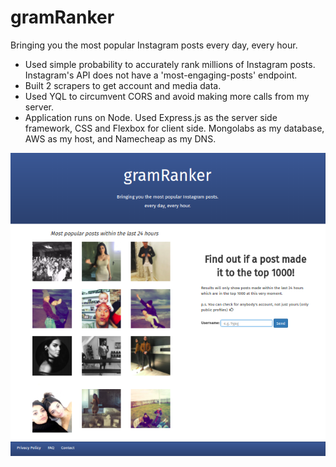 # gramRanker

Bringing you the most popular Instagram posts every day, every hour.

* Used simple probability to accurately rank millions of Instagram posts. Instagram's API does not have a 'most-engaging-posts' endpoint.
* Built 2 scrapers to get account and media data.
* Used YQL to circumvent CORS and avoid making more calls from my server.
* Application runs on Node. Used Express.js as the server side framework, CSS and Flexbox for client side. Mongolabs as my database, AWS as my host, and Namecheap as my DNS.

![alt tag](https://raw.githubusercontent.com/DevKiddo/gramranker/master/public/images/main.png)
